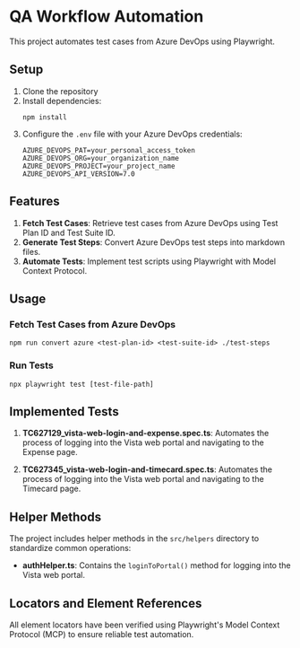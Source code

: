 # QA Workflow Automation

This project automates test cases from Azure DevOps using Playwright.

## Setup

1. Clone the repository
2. Install dependencies:
   ```
   npm install
   ```
3. Configure the `.env` file with your Azure DevOps credentials:
   ```
   AZURE_DEVOPS_PAT=your_personal_access_token
   AZURE_DEVOPS_ORG=your_organization_name
   AZURE_DEVOPS_PROJECT=your_project_name
   AZURE_DEVOPS_API_VERSION=7.0
   ```

## Features

1. **Fetch Test Cases**: Retrieve test cases from Azure DevOps using Test Plan ID and Test Suite ID.
2. **Generate Test Steps**: Convert Azure DevOps test steps into markdown files.
3. **Automate Tests**: Implement test scripts using Playwright with Model Context Protocol.

## Usage

### Fetch Test Cases from Azure DevOps
```
npm run convert azure <test-plan-id> <test-suite-id> ./test-steps
```

### Run Tests
```
npx playwright test [test-file-path]
```

## Implemented Tests

1. **TC627129_vista-web-login-and-expense.spec.ts**: Automates the process of logging into the Vista web portal and navigating to the Expense page.

2. **TC627345_vista-web-login-and-timecard.spec.ts**: Automates the process of logging into the Vista web portal and navigating to the Timecard page.

## Helper Methods

The project includes helper methods in the `src/helpers` directory to standardize common operations:

- **authHelper.ts**: Contains the `loginToPortal()` method for logging into the Vista web portal.

## Locators and Element References

All element locators have been verified using Playwright's Model Context Protocol (MCP) to ensure reliable test automation.
